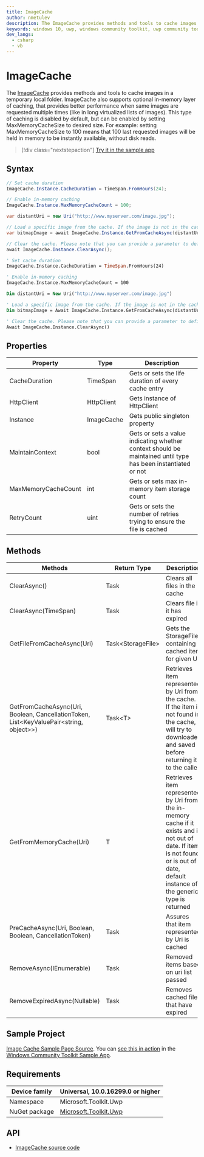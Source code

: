 ```yaml
---
title: ImageCache
author: nmetulev
description: The ImageCache provides methods and tools to cache images in a temporary local folder.
keywords: windows 10, uwp, windows community toolkit, uwp community toolkit, uwp toolkit, ImageCache
dev_langs:
  - csharp
  - vb
---
```


# ImageCache

The [ImageCache](https://docs.microsoft.com/dotnet/api/microsoft.toolkit.uwp.ui.imagecache) provides methods and tools to cache images in a temporary local folder. ImageCache also supports optional in-memory layer of caching, that provides better performance when same images are requested multiple times (like in long virtualized lists of images). This type of caching is disabled by default, but can be enabled by setting MaxMemoryCacheSize to desired size. For example: setting MaxMemoryCacheSize to 100 means that 100 last requested images will be held in memory to be instantly available, without disk reads.

> [!div class="nextstepaction"]
> [Try it in the sample app](uwpct://Helpers?sample=ImageCache)

## Syntax

```csharp
// Set cache duration
ImageCache.Instance.CacheDuration = TimeSpan.FromHours(24);

// Enable in-memory caching
ImageCache.Instance.MaxMemoryCacheCount = 100;

var distantUri = new Uri("http://www.myserver.com/image.jpg");

// Load a specific image from the cache. If the image is not in the cache, ImageCache will try to download and store it
var bitmapImage = await ImageCache.Instance.GetFromCacheAsync(distantUri);

// Clear the cache. Please note that you can provide a parameter to define a timespan from now to select cache entries to delete.
await ImageCache.Instance.ClearAsync(); 
```

```vb
' Set cache duration
ImageCache.Instance.CacheDuration = TimeSpan.FromHours(24)

' Enable in-memory caching
ImageCache.Instance.MaxMemoryCacheCount = 100

Dim distantUri = New Uri("http://www.myserver.com/image.jpg")

' Load a specific image from the cache. If the image is not in the cache, ImageCache will try to download and store it
Dim bitmapImage = Await ImageCache.Instance.GetFromCacheAsync(distantUri)

' Clear the cache. Please note that you can provide a parameter to define a timespan from now to select cache entries to delete.
Await ImageCache.Instance.ClearAsync()
```

## Properties

| Property | Type | Description |
| -- | -- | -- |
| CacheDuration | TimeSpan | Gets or sets the life duration of every cache entry |
| HttpClient | HttpClient | Gets instance of HttpClient |
| Instance | ImageCache | Gets public singleton property |
| MaintainContext | bool | Gets or sets a value indicating whether context should be maintained until type has been instantiated or not |
| MaxMemoryCacheCount | int | Gets or sets max in-memory item storage count |
| RetryCount | uint | Gets or sets the number of retries trying to ensure the file is cached |

## Methods

|                                        Methods                                         |    Return Type    |                                                                                       Description                                                                                        |
|----------------------------------------------------------------------------------------|-------------------|------------------------------------------------------------------------------------------------------------------------------------------------------------------------------------------|
|                                      ClearAsync()                                      |       Task        |                                                                              Clears all files in the cache                                                                               |
|                                  ClearAsync(TimeSpan)                                  |       Task        |                                                                              Clears file if it has expired                                                                               |
|                               GetFileFromCacheAsync(Uri)                               | Task\<StorageFile> |                                                                Gets the StorageFile containing cached item for given Uri                                                                 |
| GetFromCacheAsync(Uri, Boolean, CancellationToken, List<KeyValuePair<string, object>>) |      Task\<T>      |              Retrieves item represented by Uri from the cache. If the item is not found in the cache, it will try to downloaded and saved before returning it to the caller              |
|                                GetFromMemoryCache(Uri)                                 |         T         | Retrieves item represented by Uri from the in-memory cache if it exists and is not out of date. If item is not found or is out of date, default instance of the generic type is returned |
|                PreCacheAsync(Uri, Boolean, Boolean, CancellationToken)                 |       Task        |                                                                      Assures that item represented by Uri is cached                                                                      |
|                                RemoveAsync(IEnumerable)                                |       Task        |                                                                          Removed items based on uri list passed                                                                          |
|                              RemoveExpiredAsync(Nullable)                              |       Task        |                                                                          Removes cached files that have expired                                                                          |

## Sample Project

[Image Cache Sample Page Source](https://github.com/Microsoft/WindowsCommunityToolkit//tree/master/Microsoft.Toolkit.Uwp.SampleApp/SamplePages/ImageCache). You can [see this in action](uwpct://Helpers?sample=ImageCache) in the [Windows Community Toolkit Sample App](https://aka.ms/uwptoolkitapp).

## Requirements

| Device family | Universal, 10.0.16299.0 or higher |
| --- | --- |
| Namespace | Microsoft.Toolkit.Uwp |
| NuGet package | [Microsoft.Toolkit.Uwp](https://www.nuget.org/packages/Microsoft.Toolkit.Uwp/) |

## API

* [ImageCache source code](https://github.com/Microsoft/WindowsCommunityToolkit//blob/master/Microsoft.Toolkit.Uwp.UI/Cache/ImageCache.cs)
